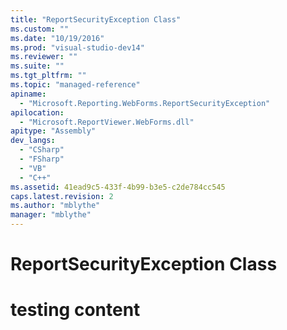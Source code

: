 ```yaml
---
title: "ReportSecurityException Class"
ms.custom: ""
ms.date: "10/19/2016"
ms.prod: "visual-studio-dev14"
ms.reviewer: ""
ms.suite: ""
ms.tgt_pltfrm: ""
ms.topic: "managed-reference"
apiname: 
  - "Microsoft.Reporting.WebForms.ReportSecurityException"
apilocation: 
  - "Microsoft.ReportViewer.WebForms.dll"
apitype: "Assembly"
dev_langs: 
  - "CSharp"
  - "FSharp"
  - "VB"
  - "C++"
ms.assetid: 41ead9c5-433f-4b99-b3e5-c2de784cc545
caps.latest.revision: 2
ms.author: "mblythe"
manager: "mblythe"
---
```

# ReportSecurityException Class
# testing content